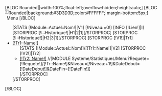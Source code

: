 <div style="width: 100%; padding: 0px;" >
	[BLOC Rounded||width:100%;float:left;overflow:hidden;height:auto;]
		[BLOC Rounded|background:#3D3D3D;color:#FFFFFF;|margin-bottom:5px;]
			<img src="/Skins/AdminV2/Img/Liste/ListeFlecheTitre.jpg" style="float:left;margin-top:0px;">
			<span style="margin-left:5px;">Menu</span>
		[/BLOC]
		<ul>
			[STATS [!Module::Actuel::Nom!]|V1]
			[!Niveau:=0!]
			[INFO [!Lien!]|I]
			[STORPROC [!I::Historique!]|H1|2|1][/STORPROC]
			[STORPROC [!I::Historique!]|H2|3|1][/STORPROC]
			[STORPROC [!V1!]|Tr1]
				<li><a [IF [!H1::Value!]=[!Tr1::Name!]]style="font-weight:bold;"[/IF] href="/[!Module::Actuel::Nom!]/Statistiques?DateDebut=[!DateDebut!]&DateFin=[!DateFin!]">[!Tr1::Name!]</a>
					<ul>
						[STATS [!Module::Actuel::Nom!]/[!Tr1::Name!]|V2]
						[STORPROC [!V2!]|Tr2]
							<li><a [IF [!H2::Value!]=[!Tr2::Name!]]style="font-weight:bold;"[/IF] href="/[!Module::Actuel::Nom!]/Statistiques/[!Tr1::Name!]/[!Tr2::Name!]?DateDebut=[!DateDebut!]&DateFin=[!DateFin!]">[!Tr2::Name!]</a>
							//[MODULE Systeme/Statistiques/Menu?Requete=[!Requete!]/[!Tr::Name!]&Niveau=[!Niveau:+1!]&DateDebut=[!DateDebut!]&DateFin=[!DateFin!]]
							</li>
						[/STORPROC]
					</ul>
				</li>
			[/STORPROC]
		</ul>
	[/BLOC]
</div>

